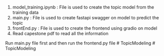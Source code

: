 <html>
  <p>

1. model_training.ipynb : File is used to create the topic model from the training data
2. main.py : File is used to create fastapi swagger on model to predict the topic
3. frontEnd.py : File is used to create the frontend using gradio on model
4. Read capestone pdf to read all the information
  </p>

</html>

Run main.py file first and then run the frontend.py file
#   T o p i c M o d e l i n g 
 
 #   T o p i c M o d e l i n g 
 
 
